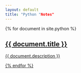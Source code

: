 ```yaml
---
layout: default
title: "Python "Notes"
---
```

{% for document in site.python %}

<a href = "{{document.url | prepend: site.baseurl }}">
	<h2>{{ document.title }}</h2>
<p>
{{ document.description }}
</p>

{% endfor %}
